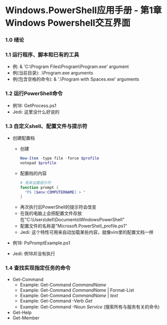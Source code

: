 Windows.PowerShell应用手册 - 第1章 Windows Powershell交互界面
==========================================================

### 1.0 绪论
### 1.1 运行程序、脚本和已有的工具
* 例: & 'C:\Program Files\Program\Program.exe' argument
* 例(当前目录): .\Program.exe arguments
* 例(包含空格的命令): & '.\Program with Spaces.exe' arguments

### 1.2 运行PowerShell命令
* 例18: GetProcess.ps1
* Jedi: 这里没什么好说的

### 1.3 自定义shell、配置文件与提示符

* 创建配置档
  - 创建
    ```powershell
    New-Item -type file -force $profile
    notepad $profile
    ```
  - 配置档的内容
    ```powershell
    # 用来设置提示符
    function prompt {
      "PS [$env:COMPUTERNAME] > "
    }
    ```
  - 再次执行后PowerShell的提示符会改变
  - 在我的电脑上会把配置文件存放在"C:\Users\dell\Documents\WindowsPowerShell"
  - 配置文件的名称是"Microsoft.PowerShell_profile.ps1"
  - Jedi: 这个特性可用来自动加载某些内容，就像vim里的配置文档一样

* 例18: PsPromptExample.ps1
* Jedi: 例18并没有执行

### 1.4 查找实现指定任务的命令
* Get-Command
  - Example: Get-Command *CommandName*
  - Example: Get-Command *CommandName* | Format-List
  - Example: Get-Command *CommandName* | *text*
  - Example: Get-Command -Verb *Get*
  - Example: Get-Command -Noun *Service* (搜索所有与服务有关的命令)
* Get-Help
* Get-Member
